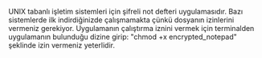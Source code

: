 UNIX tabanlı işletim sistemleri için şifreli not defteri uygulamasıdır.
Bazı sistemlerde ilk indirdiğinizde çalışmamakta çünkü dosyanın izinlerini vermeniz gerekiyor.
Uygulamanın çalıştırma iznini vermek için terminalden uygulamanın bulunduğu dizine girip:
"chmod +x encrypted_notepad"
şeklinde izin vermeniz yeterlidir.
